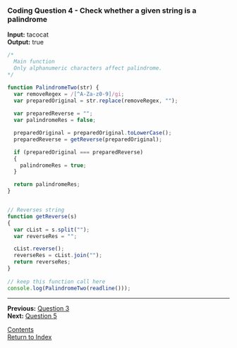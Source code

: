 ### Coding Question 4 - Check whether a given string is a palindrome

**Input:** tacocat  
**Output:** true

```javascript
/*
  Main function
  Only alphanumeric characters affect palindrome.
*/

function PalindromeTwo(str) { 
  var removeRegex = /[^A-Za-z0-9]/gi;
  var preparedOriginal = str.replace(removeRegex, "");
  
  var preparedReverse = "";
  var palindromeRes = false;

  preparedOriginal = preparedOriginal.toLowerCase();
  preparedReverse = getReverse(preparedOriginal);

  if (preparedOriginal === preparedReverse)
  {
    palindromeRes = true;
  }

  return palindromeRes;
}


// Reverses string
function getReverse(s)
{
  var cList = s.split("");
  var reverseRes = "";

  cList.reverse();
  reverseRes = cList.join("");
  return reverseRes;
}
   
// keep this function call here 
console.log(PalindromeTwo(readline()));
```

---

**Previous:**  [Question 3](./3-time_string.md)  
**Next:** [Question 5](./5-arith_geo_seq.md)

[Contents](./readme.md)  
[Return to Index](../../readme.md)
